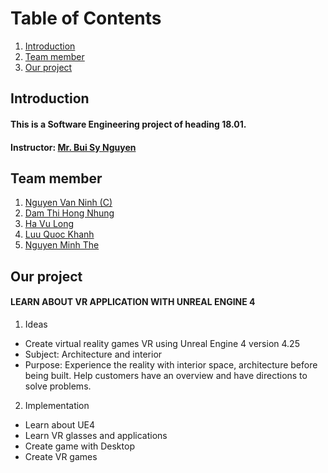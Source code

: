 
# Table of Contents
1. [Introduction](#introduction)
2. [Team member](#team-member)
3. [Our project](#our-project)

## Introduction 
#### This is a Software Engineering project of heading 18.01.
#### Instructor: [Mr. Bui Sy Nguyen](https://www.facebook.com/nguyenbs)

## Team member 
1. [Nguyen Van Ninh (C)](https://www.facebook.com/peterrock0209)
2. [Dam Thi Hong Nhung](https://www.facebook.com/boubou17012000)
3. [Ha Vu Long](https://www.facebook.com/profile.php?id=100007958924692)
4. [Luu Quoc Khanh](https://www.facebook.com/profile.php?id=100004812040597)
5. [Nguyen Minh The](https://www.facebook.com/profile.php?id=100009671985942)

## Our project
#### LEARN ABOUT VR APPLICATION WITH UNREAL ENGINE 4

1. Ideas
- Create virtual reality games VR using Unreal Engine 4 version 4.25
- Subject: Architecture and interior
- Purpose: Experience the reality with interior space, architecture before being built. Help customers have an overview and have directions to solve problems.

2. Implementation
- Learn about UE4
- Learn VR glasses and applications
- Create game with Desktop
- Create VR games


